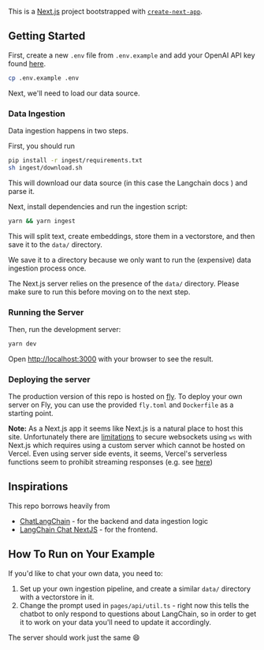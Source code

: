 This is a [Next.js](https://nextjs.org/) project bootstrapped with [`create-next-app`](https://github.com/vercel/next.js/tree/canary/packages/create-next-app).

## Getting Started

First, create a new `.env` file from `.env.example` and add your OpenAI API key found [here](https://platform.openai.com/account/api-keys).

```bash
cp .env.example .env
```

Next, we'll need to load our data source.

### Data Ingestion

Data ingestion happens in two steps. 

First, you should run

```bash
pip install -r ingest/requirements.txt
sh ingest/download.sh
````

This will download our data source (in this case the Langchain docs ) and parse it.

Next, install dependencies and run the ingestion script:
```bash
yarn && yarn ingest
```

This will split text, create embeddings, store them in a vectorstore, and
then save it to the `data/` directory.

We save it to a directory because we only want to run the (expensive) data ingestion process once. 

The Next.js server relies on the presence of the `data/` directory. Please
make sure to run this before moving on to the next step.

### Running the Server

Then, run the development server:

```bash
yarn dev
```

Open [http://localhost:3000](http://localhost:3000) with your browser to see the result.

### Deploying the server

The production version of this repo is hosted on
[fly](https://chat-langchainjs.fly.dev/). To deploy your own server on Fly, you
can use the provided `fly.toml` and `Dockerfile` as a starting point.

**Note:** As a Next.js app it seems like Next.js is a natural place to
host this site. Unfortunately there are
[limitations](https://github.com/websockets/ws/issues/1786#issuecomment-678315435)
to secure websockets using `ws` with Next.js which requires using a custom
server which cannot be hosted on Vercel. Even using server side events, it
seems, Vercel's serverless functions seem to prohibit streaming responses
(e.g. see
[here](https://github.com/vercel/next.js/issues/9965#issuecomment-820156947))

## Inspirations

This repo borrows heavily from 

- [ChatLangChain](https://github.com/hwchase17/chat-langchain) - for the backend and data ingestion logic
- [LangChain Chat NextJS](https://github.com/zahidkhawaja/langchain-chat-nextjs) - for the frontend.

## How To Run on Your Example

If you'd like to chat your own data, you need to:

1. Set up your own ingestion pipeline, and create a similar `data/` directory with a vectorstore in it.
2. Change the prompt used in `pages/api/util.ts` - right now this tells the chatbot to only respond to questions about LangChain, so in order to get it to work on your data you'll need to update it accordingly.

The server should work just the same 😄
